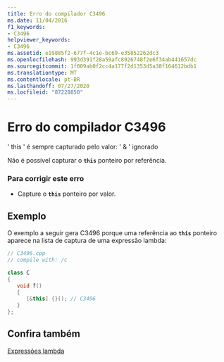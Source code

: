 ```yaml
---
title: Erro do compilador C3496
ms.date: 11/04/2016
f1_keywords:
- C3496
helpviewer_keywords:
- C3496
ms.assetid: e19885f2-677f-4c1e-bc69-e35852262dc3
ms.openlocfilehash: 993d391f28a59afc8926748f2e6f34ab441657dc
ms.sourcegitcommit: 1f009ab0f2cc4a177f2d1353d5a38f164612bdb1
ms.translationtype: MT
ms.contentlocale: pt-BR
ms.lasthandoff: 07/27/2020
ms.locfileid: "87228850"
---
```

# <a name="compiler-error-c3496"></a>Erro do compilador C3496

' this ' é sempre capturado pelo valor: ' & ' ignorado

Não é possível capturar o **`this`** ponteiro por referência.

### <a name="to-correct-this-error"></a>Para corrigir este erro

- Capture o **`this`** ponteiro por valor.

## <a name="example"></a>Exemplo

O exemplo a seguir gera C3496 porque uma referência ao **`this`** ponteiro aparece na lista de captura de uma expressão lambda:

```cpp
// C3496.cpp
// compile with: /c

class C
{
   void f()
   {
      [&this] {}(); // C3496
   }
};
```

## <a name="see-also"></a>Confira também

[Expressões lambda](../../cpp/lambda-expressions-in-cpp.md)
